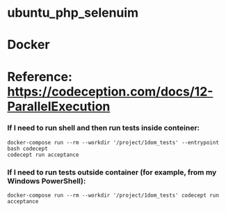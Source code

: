 # ubuntu_php_selenuim

# Docker
# Reference: https://codeception.com/docs/12-ParallelExecution

### If I need to run shell and then run tests inside conteiner:
```
docker-compose run --rm --workdir '/project/1dom_tests' --entrypoint bash codecept
codecept run acceptance
```

### If I need to run tests outside container (for example, from my Windows PowerShell):
```
docker-compose run --rm --workdir '/project/1dom_tests' codecept run acceptance
```


